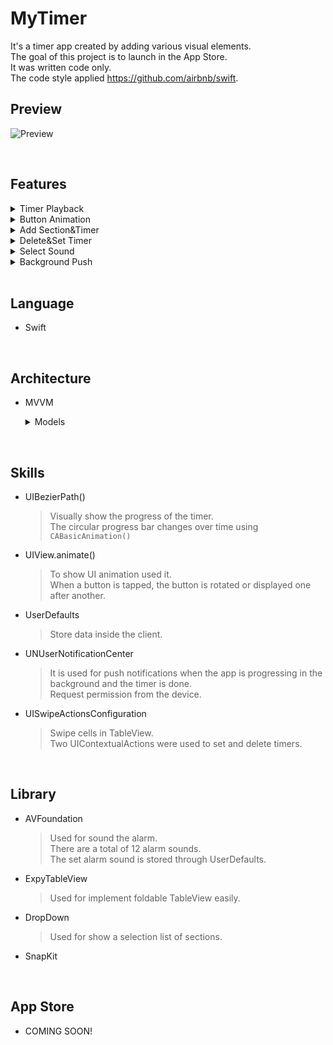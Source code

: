# MyTimer

It's a timer app created by adding various visual elements.   
The goal of this project is to launch in the App Store.   
It was written code only.   
The code style applied https://github.com/airbnb/swift.

## Preview

![Preview](https://user-images.githubusercontent.com/75382687/175110042-4219529e-4ff5-4e5d-b612-efe5c64cf1da.gif)


<br>

## Features

<details>
  <summary> Timer Playback </summary>
  <div markdown="0">

 | Timer Playback |
 | --- |
 | ![TimerPlayback](https://user-images.githubusercontent.com/75382687/175099768-c84c70ee-c127-4ac7-8b5c-746567579afc.gif) |

  </div>
</details>

<details>
  <summary> Button Animation </summary>
  <div markdown="1">

 | Button Animation |
 | --- |
 | ![ButtonAnimation](https://user-images.githubusercontent.com/75382687/175100330-4e27cb93-aa82-4b87-803b-d51d210efda2.gif) |

  </div>
</details>

<details>
  <summary> Add Section&Timer </summary>
  <div markdown="2">

 | Add Section&Timer |
 | --- |
 | ![Add_Section Timer](https://user-images.githubusercontent.com/75382687/175100353-11cb9f54-b13e-463f-9cce-308e3ad8862a.gif) |

  </div>
</details>

<details>
  <summary> Delete&Set Timer </summary>
  <div markdown="3">

 | Delete&Set Timer |
 | --- |
 | ![Delete Set_Timer](https://user-images.githubusercontent.com/75382687/175100366-47964d54-2d3c-4f06-9f72-f48f4183be15.gif) |

  </div>
</details>

<details>
  <summary> Select Sound </summary>
  <div markdown="4">

 | Select Sound |
 | --- |
 | ![SelectSound](https://user-images.githubusercontent.com/75382687/175100378-db26cf3f-5cef-418d-9baa-b2ad6c3ab6ad.gif) |

  </div>
</details>

<details>
  <summary> Background Push </summary>
  <div markdown="5">

 | Background Push |
 | --- |
 | ![BackgroundPush](https://user-images.githubusercontent.com/75382687/175100424-a8648c2d-ecd2-4f4e-bedf-e1e325b8ac34.gif) |

  </div>
</details>

<br>

## Language

- Swift

<br>

## Architecture

- MVVM   
  <details>
  <summary>Models</summary>
  <div markdown="6">

  ```Swift
    // Timer
    struct MyTimer: Codable, Equatable {
    var title: String
    var min: Int
    var sec: Int
    }
    
    // Section
    struct Section: Codable, Equatable {
    var title: String
    var timers = [MyTimer]()
    }
  ```

  </div>
  </details>

<br>

## Skills

- UIBezierPath()
  > Visually show the progress of the timer.   
  > The circular progress bar changes over time using `CABasicAnimation()`

- UIView.animate()
  > To show UI animation used it.   
  > When a button is tapped, the button is rotated or displayed one after another.

- UserDefaults
  > Store data inside the client.   

- UNUserNotificationCenter
  > It is used for push notifications when the app is progressing in the background and the timer is done.    
  > Request permission from the device.

- UISwipeActionsConfiguration
  > Swipe cells in TableView.   
  > Two UIContextualActions were used to set and delete timers.

<br>

## Library

- AVFoundation
  > Used for sound the alarm.   
  > There are a total of 12 alarm sounds.   
  > The set alarm sound is stored through UserDefaults.

- ExpyTableView
  > Used for implement foldable TableView easily.

- DropDown
  > Used for show a selection list of sections.

- SnapKit

<br>

## App Store

- COMING SOON!
















